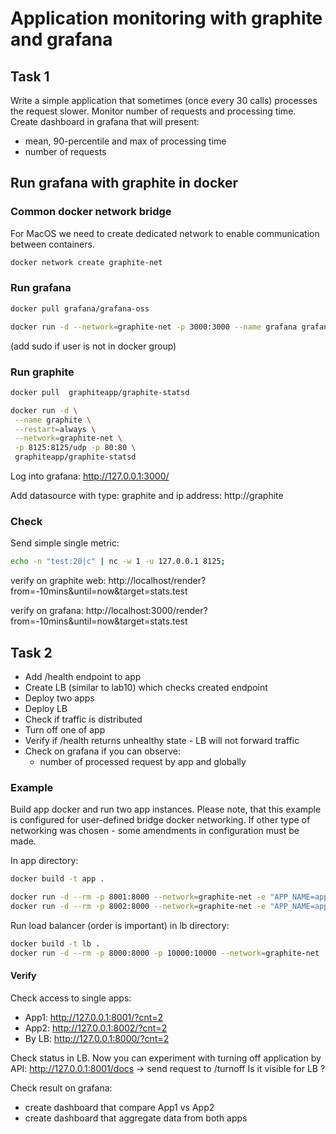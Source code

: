 # Application monitoring with graphite and grafana

## Task 1

Write a simple application that sometimes (once every 30 calls) processes the request slower.
Monitor number of requests and processing time.
Create dashboard in grafana that will present: 
- mean, 90-percentile and max of processing time
- number of requests

## Run grafana with graphite in docker

### Common docker network bridge

For MacOS we need to create dedicated network to enable communication between containers.
```bash
docker network create graphite-net
```

### Run grafana

```bash
docker pull grafana/grafana-oss

docker run -d --network=graphite-net -p 3000:3000 --name grafana grafana/grafana-oss
```

(add sudo if user is not in docker group)

### Run graphite

```bash
docker pull  graphiteapp/graphite-statsd

docker run -d \
 --name graphite \
 --restart=always \
 --network=graphite-net \
 -p 8125:8125/udp -p 80:80 \
 graphiteapp/graphite-statsd
```

Log into grafana:
http://127.0.0.1:3000/

Add datasource with type: graphite and ip address: http://graphite

### Check

Send simple single metric:

```bash
echo -n "test:20|c" | nc -w 1 -u 127.0.0.1 8125;
```

verify on graphite web:
http://localhost/render?from=-10mins&until=now&target=stats.test

verify on grafana:
http://localhost:3000/render?from=-10mins&until=now&target=stats.test

## Task 2

- Add /health endpoint to app
- Create LB (similar to lab10) which checks created endpoint
- Deploy two apps
- Deploy LB
- Check if traffic is distributed
- Turn off one of app
- Verify if /health returns unhealthy state - LB will not forward traffic
- Check on grafana if you can observe:
  - number of processed request by app and globally

### Example

Build app docker and run two app instances.
Please note, that this example is configured for user-defined bridge docker networking. 
If other type of networking was chosen - some amendments in configuration must be made.

In app directory:

```bash
docker build -t app .

docker run -d --rm -p 8001:8000 --network=graphite-net -e "APP_NAME=app1" --name app1 app
docker run -d --rm -p 8002:8000 --network=graphite-net -e "APP_NAME=app2" --name app2 app
```

Run load balancer (order is important)
in lb directory:

```bash
docker build -t lb .
docker run -d --rm -p 8000:8000 -p 10000:10000 --network=graphite-net  --name lb lb
```

#### Verify
Check access to single apps:
- App1: http://127.0.0.1:8001/?cnt=2
- App2: http://127.0.0.1:8002/?cnt=2
- By LB: http://127.0.0.1:8000/?cnt=2

Check status in LB.
Now you can experiment with turning off application by API:
http://127.0.0.1:8001/docs -> send request to /turnoff
Is it visible for LB ?

Check result on grafana:
- create dashboard that compare App1 vs App2
- create dashboard that aggregate data from both apps